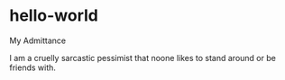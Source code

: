 # hello-world
My Admittance

I am a cruelly sarcastic pessimist that noone likes to stand around or be friends with.
